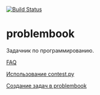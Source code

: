 [![Build Status](https://travis-ci.com/mipt-cs/problembook.svg?token=8v3o7rPETFvhX27mEt9d&branch=master)](https://travis-ci.com/mipt-cs/problembook)


# problembook
Задачник по программированию.

[FAQ](https://github.com/mipt-cs/problembook/wiki/FAQ)

[Использование contest.py](https://github.com/mipt-cs/problembook/wiki/contest.py)

[Создание задач в problembook](https://github.com/mipt-cs/problembook/wiki/Cоздание-задач-в-problembook)
